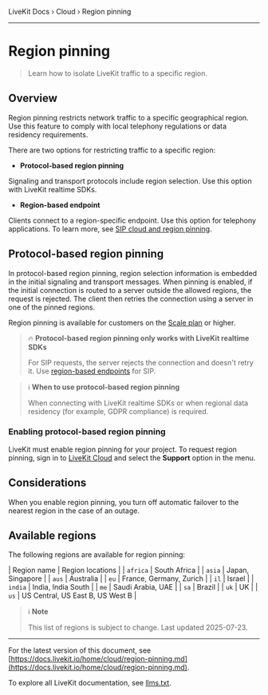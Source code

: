 LiveKit Docs › Cloud › Region pinning

---

# Region pinning

> Learn how to isolate LiveKit traffic to a specific region.

## Overview

Region pinning restricts network traffic to a specific geographical region. Use this feature to comply with local telephony regulations or data residency requirements.

There are two options for restricting traffic to a specific region:

- **Protocol-based region pinning**

Signaling and transport protocols include region selection. Use this option with LiveKit realtime SDKs.
- **Region-based endpoint**

Clients connect to a region-specific endpoint. Use this option for telephony applications. To learn more, see [SIP cloud and region pinning](https://docs.livekit.io/sip/cloud.md).

## Protocol-based region pinning

In protocol-based region pinning, region selection information is embedded in the initial signaling and transport messages. When pinning is enabled, if the initial connection is routed to a server outside the allowed regions, the request is rejected. The client then retries the connection using a server in one of the pinned regions.

Region pinning is available for customers on the [Scale plan](https://livekit.io/pricing) or higher.

> 🔥 **Protocol-based region pinning only works with LiveKit realtime SDKs**
> 
> For SIP requests, the server rejects the connection and doesn't retry it. Use [region-based endpoints](https://docs.livekit.io/sip/cloud.md#region-based-endpoint) for SIP.

> ℹ️ **When to use protocol-based region pinning**
> 
> When connecting with LiveKit realtime SDKs or when regional data residency (for example, GDPR compliance) is required.

### Enabling protocol-based region pinning

LiveKit must enable region pinning for your project. To request region pinning, sign in to [LiveKit Cloud](https://cloud.livekit.io) and select the **Support** option in the menu.

## Considerations

When you enable region pinning, you turn off automatic failover to the nearest region in the case of an outage.

## Available regions

The following regions are available for region pinning:

| Region name | Region locations |
| `africa` | South Africa |
| `asia` | Japan, Singapore |
| `aus` | Australia |
| `eu` | France, Germany, Zurich |
| `il` | Israel |
| `india` | India, India South |
| `me` | Saudi Arabia, UAE |
| `sa` | Brazil |
| `uk` | UK |
| `us` | US Central, US East B, US West B |

> ℹ️ **Note**
> 
> This list of regions is subject to change. Last updated 2025-07-23.

---


For the latest version of this document, see [https://docs.livekit.io/home/cloud/region-pinning.md](https://docs.livekit.io/home/cloud/region-pinning.md).

To explore all LiveKit documentation, see [llms.txt](https://docs.livekit.io/llms.txt).